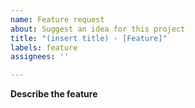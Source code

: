 ```yaml
---
name: Feature request
about: Suggest an idea for this project
title: "(insert title) - [Feature]"
labels: feature
assignees: ''

---
```


**Describe the feature**
